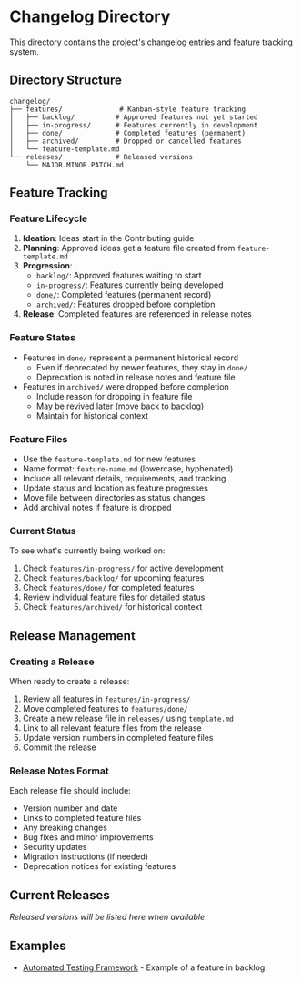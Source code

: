 # Changelog Directory

This directory contains the project's changelog entries and feature tracking system.

## Directory Structure

```
changelog/
├── features/              # Kanban-style feature tracking
│   ├── backlog/          # Approved features not yet started
│   ├── in-progress/      # Features currently in development
│   ├── done/             # Completed features (permanent)
│   ├── archived/         # Dropped or cancelled features
│   └── feature-template.md
└── releases/             # Released versions
    └── MAJOR.MINOR.PATCH.md
```

## Feature Tracking

### Feature Lifecycle
1. **Ideation**: Ideas start in the Contributing guide
2. **Planning**: Approved ideas get a feature file created from `feature-template.md`
3. **Progression**:
   - `backlog/`: Approved features waiting to start
   - `in-progress/`: Features currently being developed
   - `done/`: Completed features (permanent record)
   - `archived/`: Features dropped before completion
4. **Release**: Completed features are referenced in release notes

### Feature States
- Features in `done/` represent a permanent historical record
  - Even if deprecated by newer features, they stay in `done/`
  - Deprecation is noted in release notes and feature file
- Features in `archived/` were dropped before completion
  - Include reason for dropping in feature file
  - May be revived later (move back to backlog)
  - Maintain for historical context

### Feature Files
- Use the `feature-template.md` for new features
- Name format: `feature-name.md` (lowercase, hyphenated)
- Include all relevant details, requirements, and tracking
- Update status and location as feature progresses
- Move file between directories as status changes
- Add archival notes if feature is dropped

### Current Status
To see what's currently being worked on:
1. Check `features/in-progress/` for active development
2. Check `features/backlog/` for upcoming features
3. Check `features/done/` for completed features
4. Review individual feature files for detailed status
5. Check `features/archived/` for historical context

## Release Management

### Creating a Release
When ready to create a release:
1. Review all features in `features/in-progress/`
2. Move completed features to `features/done/`
3. Create a new release file in `releases/` using `template.md`
4. Link to all relevant feature files from the release
5. Update version numbers in completed feature files
6. Commit the release

### Release Notes Format
Each release file should include:
- Version number and date
- Links to completed feature files
- Any breaking changes
- Bug fixes and minor improvements
- Security updates
- Migration instructions (if needed)
- Deprecation notices for existing features

## Current Releases

*Released versions will be listed here when available*

## Examples
- [Automated Testing Framework](features/backlog/automated-testing-framework.md) - Example of a feature in backlog 